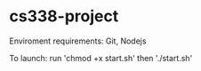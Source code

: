 # cs338-project

Enviroment requirements:
Git, Nodejs

To launch: run 'chmod +x start.sh' then './start.sh'